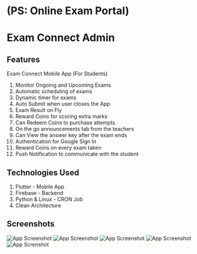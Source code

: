 
# (PS: Online Exam Portal)
# Exam Connect Admin
## Features

Exam Connect Mobile App (For Students)

1. Monitor Ongoing and Upcoming Exams
2. Automatic scheduling of exams
3. Dynamic timer for exams
4. Auto Submit when user closes the App
5. Exam Result on Fly
6. Reward Coins for scoring extra marks
7. Can Redeem Coins to purchase attempts
8. On the go announcements tab from the teachers
9. Can View the answer key after the exam ends
10. Authentication for Google Sign In
11. Reward Coins on every exam taken
12. Push Notification to communicate with the student

## Technologies Used
1. Flutter - Mobile App
2. Firebase - Backend
3. Python & Linux - CRON Job
4. Clean Architecture


## Screenshots

![App Screenshot](https://firebasestorage.googleapis.com/v0/b/examconnect-da70a.appspot.com/o/misc%2Fstudentconnect%2F10.png?alt=media&token=bffefc20-df6e-474a-b1c5-e344744e9078)
![App Screenshot](https://firebasestorage.googleapis.com/v0/b/examconnect-da70a.appspot.com/o/misc%2Fstudentconnect%2F11.png?alt=media&token=e2d9e7ce-bfca-4a61-8753-6df1ba24454e)
![App Screenshot](https://firebasestorage.googleapis.com/v0/b/examconnect-da70a.appspot.com/o/misc%2Fstudentconnect%2F12.png?alt=media&token=5d5e57c6-61fe-4f41-bebb-c9fa702df03d)
![App Screenshot](https://firebasestorage.googleapis.com/v0/b/examconnect-da70a.appspot.com/o/misc%2Fstudentconnect%2F14.png?alt=media&token=a05c79b2-9483-43ca-856f-be2e3955cf46)
![App Screnshot](https://firebasestorage.googleapis.com/v0/b/examconnect-da70a.appspot.com/o/misc%2Fstudentconnect%2F16.png?alt=media&token=992d72ce-c818-44fa-bdc3-f3412a1c3a13)

